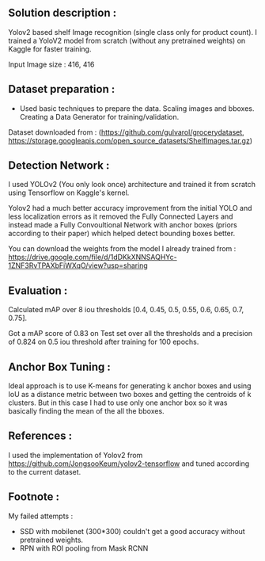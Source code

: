 ## Solution description :

Yolov2 based shelf Image recognition (single class only for product count). 
I trained a YoloV2 model from scratch (without any pretrained weights) on Kaggle for faster training.

Input Image size : 416, 416

## Dataset preparation :

- Used basic techniques to prepare the data. Scaling images and bboxes. Creating a Data Generator for
  training/validation. 

Dataset downloaded from : (https://github.com/gulvarol/grocerydataset, https://storage.googleapis.com/open_source_datasets/ShelfImages.tar.gz)

## Detection Network :

I used YOLOv2 (You only look once) architecture and trained it from scratch using Tensorflow on 
Kaggle's kernel. 

Yolov2 had a much better accuracy improvement from the initial YOLO and less localization errors as
it removed the Fully Connected Layers and instead made a Fully Convoultional Network with anchor boxes
(priors according to their paper) which helped detect bounding boxes better.

You can download the weights from the model I already trained from : https://drive.google.com/file/d/1dDKkXNNSAQHYc-1ZNF3RvTPAXbFiWXqO/view?usp=sharing

## Evaluation :

Calculated mAP over 8 iou thresholds [0.4, 0.45, 0.5, 0.55, 0.6, 0.65, 0.7, 0.75].

Got a mAP score of 0.83 on Test set over all the thresholds and a precision of 0.824 on 0.5 iou 
threshold after training for 100 epochs. 

## Anchor Box Tuning :

Ideal approach is to use K-means for generating k anchor boxes and using IoU as a distance metric
between two boxes and getting the centroids of k clusters. But in this case I had to use only one 
anchor box so it was basically finding the mean of the all the bboxes.



## References :

I used the implementation of Yolov2 from https://github.com/JongsooKeum/yolov2-tensorflow
and tuned according to the current dataset.



## Footnote :
My failed attempts :
- SSD with mobilenet (300*300) couldn't get a good accuracy without pretrained weights.
- RPN with ROI pooling from Mask RCNN 






